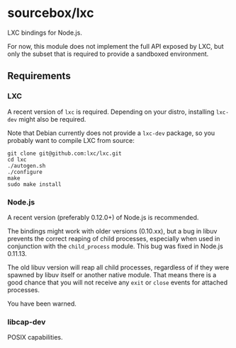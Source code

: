 sourcebox/lxc
=============

LXC bindings for Node.js.

For now, this module does not implement the full API exposed by LXC, but only
the subset that is required to provide a sandboxed environment.

## Requirements

### LXC

A recent version of `lxc` is required. Depending on your distro, installing
`lxc-dev` might also be required.

Note that Debian currently does not provide a `lxc-dev` package, so you probably
want to compile LXC from source:

```
git clone git@github.com:lxc/lxc.git
cd lxc
./autogen.sh
./configure
make
sudo make install
```

### Node.js

A recent version (preferably 0.12.0+) of Node.js is recommended.

The bindings might work with older versions (0.10.xx), but a bug in libuv
prevents the correct reaping of child processes, especially when used in
conjunction with the `child_process` module. This bug was fixed in Node.js
0.11.13.

The old libuv version will reap all child processes, regardless of if they were
spawned by libuv itself or another native module. That means there is a good
chance that you will not receive any `exit` or `close` events for attached
processes.

You have been warned.

### libcap-dev

POSIX capabilities.

